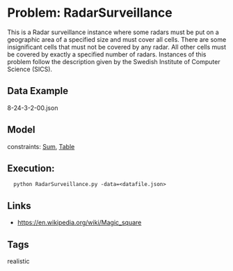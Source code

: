 # Problem: RadarSurveillance

This is a Radar surveillance instance where some radars must be put on a geographic area of a specified size and must cover all cells.
There are some insignificant cells that must not be covered by any radar. All other cells must be covered by exactly a specified number of radars.
Instances of this problem follow the description given by the Swedish Institute of Computer Science (SICS).

## Data Example
  8-24-3-2-00.json

## Model
  constraints: [Sum](https://pycsp.org/documentation/constraints/Sum), [Table](https://pycsp.org/documentation/constraints/Table)

## Execution:
```
  python RadarSurveillance.py -data=<datafile.json>
```

## Links
 - https://en.wikipedia.org/wiki/Magic_square

## Tags
  realistic
